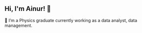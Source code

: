 ## Hi, I'm Ainur! 👋

 🔭 I’m a Physics graduate currently working as a data analyst, data management.

